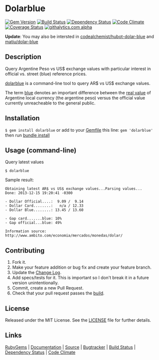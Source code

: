 # Dolarblue

[![Gem Version][GV img]][Gem Version]
[![Build Status][BS img]][Build Status]
[![Dependency Status][DS img]][Dependency Status]
[![Code Climate][CC img]][Code Climate]
[![Coverage Status][CS img]][Coverage Status]
[![githalytics.com alpha](https://cruel-carlota.pagodabox.com/4a6a5549e2d3b59f3b59b12ab0ab70e9 "githalytics.com")](http://githalytics.com/elgalu/dolarblue)

**Update**: You may also be intersted in [codealchemist/hubot-dolar-blue][] and [matiu/dolar-blue][]

## Description

Query Argentine Peso vs US$ exchange values with particular interest in official vs. street (blue) reference prices.

[dolarblue][RubyGems] is a command-line tool to query AR$ vs US$ exchange values.

The term [blue][] denotes an important difference between the [real value][] of Argentine local currency (the argentine peso) versus the official value currently unreacheable to the general public.

## Installation

`$ gem install dolarblue` or add to your [Gemfile][] this line: `gem 'dolarblue'` then run [bundle install][]

## Usage (command-line)

Query latest values

    $ dolarblue

Sample result:

    Obtaining latest AR$ vs US$ exchange values...Parsing values...
    Done: 2013-12-15 19:20:41 -0300

    - Dollar Official....:  9.09 /  9.14
    - Dollar Card........:   n/a / 12.33
    - Dollar Blue........: 13.45 / 13.60

    - Gap card.......blue: 10%
    - Gap official...blue: 49%

    Information source:
    http://www.ambito.com/economia/mercados/monedas/dolar/

## Contributing

1. Fork it.
2. Make your feature addition or bug fix and create your feature branch.
3. Update the [Change Log][].
3. Add specs/tests for it. This is important so I don't break it in a future version unintentionally.
4. Commit, create a new Pull Request.
5. Check that your pull request passes the [build][travis pull requests].

## License

Released under the MIT License. See the [LICENSE][] file for further details.

## Links

[RubyGems][] | [Documentation][] | [Source][] | [Bugtracker][] | [Build Status][] | [Dependency Status][] | [Code Climate][]


[bundle install]: http://gembundler.com/v1.3/man/bundle-install.1.html
[Gemfile]: http://gembundler.com/v1.3/gemfile.html
[LICENSE]: LICENSE.md
[Change Log]: CHANGELOG.md

[RubyGems]: https://rubygems.org/gems/dolarblue
[Documentation]: http://rubydoc.info/gems/dolarblue
[Source]: https://github.com/elgalu/dolarblue
[Bugtracker]: https://github.com/elgalu/dolarblue/issues

[travis pull requests]: https://travis-ci.org/elgalu/dolarblue/pull_requests

[Gem Version]: https://rubygems.org/gems/dolarblue
[Build Status]: https://travis-ci.org/elgalu/dolarblue
[Dependency Status]: https://gemnasium.com/elgalu/dolarblue
[Code Climate]: https://codeclimate.com/github/elgalu/dolarblue
[Coverage Status]: https://coveralls.io/r/elgalu/dolarblue

[GV img]: https://badge.fury.io/rb/dolarblue.png
[BS img]: https://travis-ci.org/elgalu/dolarblue.png
[DS img]: https://gemnasium.com/elgalu/dolarblue.png
[CC img]: https://codeclimate.com/github/elgalu/dolarblue.png
[CS img]: https://coveralls.io/repos/elgalu/dolarblue/badge.png?branch=master

[blue]:       http://latino.foxnews.com/latino/news/2012/05/19/argentina-currency-black-market-expands/
[real value]: http://www.buenosairesherald.com/tags/dollar

[codealchemist/hubot-dolar-blue]: https://github.com/codealchemist/hubot-dolar-blue
[matiu/dolar-blue]: https://github.com/matiu/dolar-blue
